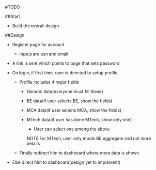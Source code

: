 #TODO

##Start

- Build the overall design

##Design

- Register page for account
  - Inputs are usn and email
- A link is sent which points to page that sets password

- On login, if first time, user is directed to setup profile
  - Profile includes 4 major fields
    - General data(everyone must fill these)
    - BE data(if user selects BE, show the fields)
    - MCA data(if user selects MCA, show the fields)
    - MTech data(if user has done MTech, show only one)
      - User can select one among the above 
      
      NOTE:For MTech, user only inputs BE aggregate and not more details
  - Finally redirect him to dashboard where more data is shown
- Else direct him to dashboard(design yet to implement)

